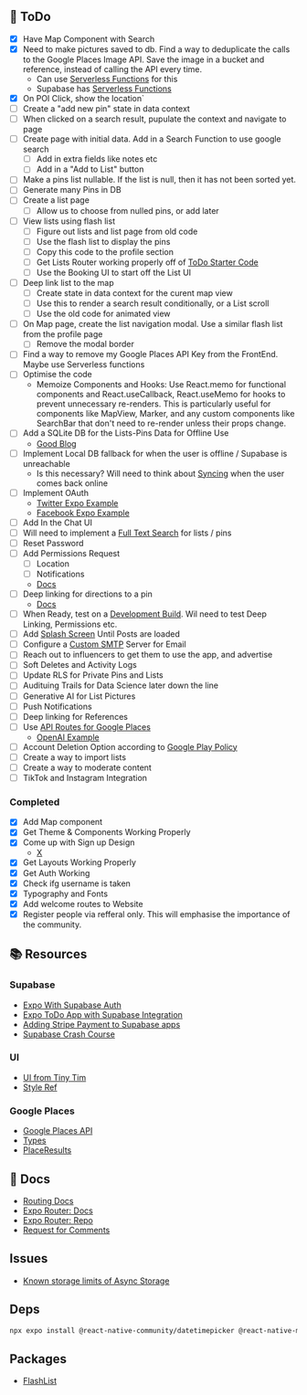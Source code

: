 ## 🚀 ToDo

- [x] Have Map Component with Search
- [x] Need to make pictures saved to db. Find a way to deduplicate the calls to the Google Places Image API. Save the image in a bucket and reference, instead of calling the API every time.
  - Can use [Serverless Functions](https://docs.expo.dev/guides/serverless-functions/) for this
  - Supabase has [Serverless Functions](https://supabase.com/edge-functions)
- [x] On POI Click, show the location`
- [ ] Create a "add new pin" state in data context
- [ ] When clicked on a search result, pupulate the context and navigate to page
- [ ] Create page with initial data. Add in a Search Function to use google search
  - [ ] Add in extra fields like notes etc
  - [ ] Add in a "Add to List" button
- [ ] Make a pins list nullable. If the list is null, then it has not been sorted yet.
- [ ] Generate many Pins in DB
- [ ] Create a list page
  - [ ] Allow us to choose from nulled pins, or add later
- [ ] View lists using flash list
  - [ ] Figure out lists and list page from old code
  - [ ] Use the flash list to display the pins
  - [ ] Copy this code to the profile section
  - [ ] Get Lists Router working properly off of [ToDo Starter Code](https://github.com/supabase/examples-archive/tree/main/supabase-js-v1/todo-list/expo-todo-list)
  - [ ] Use the Booking UI to start off the List UI
- [ ] Deep link list to the map
  - [ ] Create state in data context for the curent map view
  - [ ] Use this to render a search result conditionally, or a List scroll
  - [ ] Use the old code for animated view
- [ ] On Map page, create the list navigation modal. Use a similar flash list from the profile page
  - [ ] Remove the modal border
- [ ] Find a way to remove my Google Places API Key from the FrontEnd. Maybe use Serverless functions
- [ ] Optimise the code
  - Memoize Components and Hooks: Use React.memo for functional components and React.useCallback, React.useMemo for hooks to prevent unnecessary re-renders. This is particularly useful for components like MapView, Marker, and any custom components like SearchBar that don't need to re-render unless their props change.
- [ ] Add a SQLite DB for the Lists-Pins Data for Offline Use
  - [Good Blog](https://www.jsparling.com/using-hooks-and-context-with-sqlite-for-expo-in-react-native/)
- [ ] Implement Local DB fallback for when the user is offline / Supabase is unreachable
  - Is this necessary? Will need to think about [Syncing](https://github.com/orgs/supabase/discussions/357) when the user comes back online
- [ ] Implement OAuth
  - [Twitter Expo Example](https://github.com/expo/examples/tree/master/with-twitter-auth)
  - [Facebook Expo Example](https://github.com/expo/examples/tree/master/with-facebook-auth)
- [ ] Add In the Chat UI
- [ ] Will need to implement a [Full Text Search](https://supabase.com/docs/guides/database/full-text-search) for lists / pins
- [ ] Reset Password
- [ ] Add Permissions Request
  - [ ] Location
  - [ ] Notifications
  - [Docs](https://docs.expo.dev/guides/permissions/)
- [ ] Deep linking for directions to a pin
  - [Docs](https://docs.expo.dev/guides/linking/)
- [ ] When Ready, test on a [Development Build](https://docs.expo.dev/develop/development-builds/introduction/). Wil need to test Deep Linking, Permissions etc.
- [ ] Add [Splash Screen](https://docs.expo.dev/router/appearance/#splash-screen) Until Posts are loaded
- [ ] Configure a [Custom SMTP](https://supabase.com/docs/guides/auth/auth-smtp) Server for Email
- [ ] Reach out to influencers to get them to use the app, and advertise
- [ ] Soft Deletes and Activity Logs
- [ ] Update RLS for Private Pins and Lists
- [ ] Audituing Trails for Data Science later down the line
- [ ] Generative AI for List Pictures
- [ ] Push Notifications
- [ ] Deep linking for References
- [ ] Use [API Routes for Google Places](https://docs.expo.dev/router/reference/api-routes/)
  - [OpenAI Example](https://github.com/expo/examples/tree/master/with-openai)
- [ ] Account Deletion Option according to [Google Play Policy](https://support.google.com/googleplay/android-developer/answer/13327111)
- [ ] Create a way to import lists
- [ ] Create a way to moderate content
- [ ] TikTok and Instagram Integration

### Completed

- [x] Add Map component
- [x] Get Theme & Components Working Properly
- [x] Come up with Sign up Design
  - [X](https://dribbble.com/shots/13845336-Sign-in-UI)
- [x] Get Layouts Working Properly
- [x] Get Auth Working
- [x] Check ifg username is taken
- [x] Typography and Fonts
- [x] Add welcome routes to Website
- [x] Register people via refferal only. This will emphasise the importance of the community.

## 📚 Resources

### Supabase

- [Expo With Supabase Auth](https://github.com/codingki/react-native-expo-template/tree/master/template-typescript-bottom-tabs-supabase-auth-flow)
- [Expo ToDo App with Supabase Integration](https://github.com/supabase/supabase/tree/master/examples/expo-todo-list)
- [Adding Stripe Payment to Supabase apps](https://www.sandromaglione.com/supabase-auth-create-stripe-customer-subscription-supabase-stripe-billing-part-1/)
- [Supabase Crash Course](https://www.youtube.com/watch?time_continue=1516&v=7uKQBl9uZ00&feature=emb_logo)

### UI

- [UI from Tiny Tim](https://www.creative-tim.com/product/soft-ui-pro-react-native)
- [Style Ref]()

### Google Places

- [Google Places API](https://developers.google.com/maps/documentation/places/web-service/place-data-fields)
- [Types](https://developers.google.com/maps/documentation/javascript/reference/places-service#PlaceResult)
- [PlaceResults](https://developers.google.com/maps/documentation/javascript/reference/places-service#PlaceResult)

## 📝 Docs

- [Routing Docs](https://expo.github.io/router/docs/features/routing)
- [Expo Router: Docs](https://expo.github.io/router)
- [Expo Router: Repo](https://github.com/expo/router)
- [Request for Comments](https://github.com/expo/router/discussions/1)

## Issues

- [Known storage limits of Async Storage](https://react-native-async-storage.github.io/async-storage/docs/limits)

## Deps

```bash
npx expo install @react-native-community/datetimepicker @react-native-masked-view/masked-view dayjs expo-blur expo-constants expo-haptics expo-linear-gradient
```

## Packages

- [FlashList](https://docs.expo.dev/versions/latest/sdk/flash-list/)
